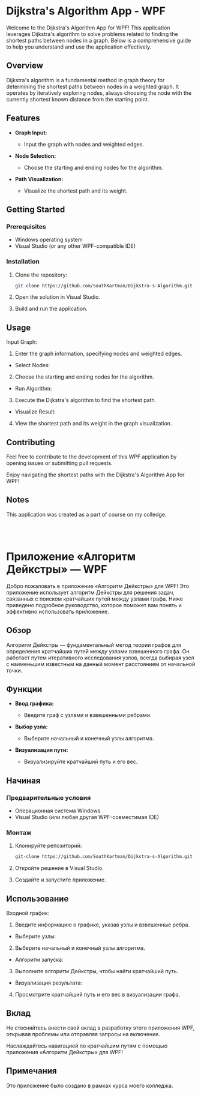# Dijkstra's Algorithm App - WPF

Welcome to the Dijkstra's Algorithm App for WPF! This application leverages Dijkstra's algorithm to solve problems related to finding the shortest paths between nodes in a graph. Below is a comprehensive guide to help you understand and use the application effectively.

## Overview

Dijkstra's algorithm is a fundamental method in graph theory for determining the shortest paths between nodes in a weighted graph. It operates by iteratively exploring nodes, always choosing the node with the currently shortest known distance from the starting point.

## Features

- **Graph Input:**
  - Input the graph with nodes and weighted edges.

- **Node Selection:**
  - Choose the starting and ending nodes for the algorithm.

- **Path Visualization:**
  - Visualize the shortest path and its weight.

## Getting Started

### Prerequisites

- Windows operating system
- Visual Studio (or any other WPF-compatible IDE)

### Installation

1. Clone the repository:

   ```bash
   git clone https://github.com/SouthKartman/Dijkstra-s-Algorithm.git

2. Open the solution in Visual Studio.

3. Build and run the application.

## Usage

Input Graph:

1. Enter the graph information, specifying nodes and weighted edges.
- Select Nodes:

2. Choose the starting and ending nodes for the algorithm.
- Run Algorithm:

3. Execute the Dijkstra's algorithm to find the shortest path.
- Visualize Result:

4. View the shortest path and its weight in the graph visualization.

## Contributing
Feel free to contribute to the development of this WPF application by opening issues or submitting pull requests.

Enjoy navigating the shortest paths with the Dijkstra's Algorithm App for WPF!

## Notes
This application was created as a part of course on my colledge.


<br><br>

# Приложение «Алгоритм Дейкстры» — WPF

Добро пожаловать в приложение «Алгоритм Дейкстры» для WPF! Это приложение использует алгоритм Дейкстры для решения задач, связанных с поиском кратчайших путей между узлами графа. Ниже приведено подробное руководство, которое поможет вам понять и эффективно использовать приложение.

## Обзор

Алгоритм Дейкстры — фундаментальный метод теории графов для определения кратчайших путей между узлами взвешенного графа. Он работает путем итеративного исследования узлов, всегда выбирая узел с наименьшим известным на данный момент расстоянием от начальной точки.

## Функции

- **Ввод графика:**
   - Введите граф с узлами и взвешенными ребрами.

- **Выбор узла:**
   - Выберите начальный и конечный узлы алгоритма.

- **Визуализация пути:**
   - Визуализируйте кратчайший путь и его вес.

## Начиная

### Предварительные условия

- Операционная система Windows
- Visual Studio (или любая другая WPF-совместимая IDE)

### Монтаж

1. Клонируйте репозиторий:

    ``` bash
    git-clone https://github.com/SouthKartman/Dijkstra-s-Algorithm.git

2. Откройте решение в Visual Studio.

3. Создайте и запустите приложение.

## Использование

Входной график:

1. Введите информацию о графике, указав узлы и взвешенные ребра.
- Выберите узлы:

2. Выберите начальный и конечный узлы алгоритма.
- Алгоритм запуска:

3. Выполните алгоритм Дейкстры, чтобы найти кратчайший путь.
- Визуализация результата:

4. Просмотрите кратчайший путь и его вес в визуализации графа.

## Вклад
Не стесняйтесь внести свой вклад в разработку этого приложения WPF, открывая проблемы или отправляя запросы на включение.

Наслаждайтесь навигацией по кратчайшим путям с помощью приложения «Алгоритм Дейкстры» для WPF!

## Примечания
Это приложение было создано в рамках курса моего колледжа.
